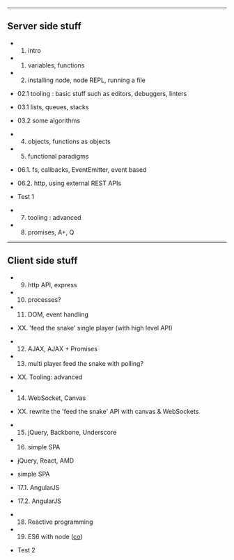 -------
## Server side stuff

* 01. intro 
* 01. variables, functions

* 02. installing node, node REPL, running a file
* 02.1 tooling : basic stuff such as editors, debuggers, linters

* 03.1 lists, queues, stacks
* 03.2 some algorithms

* 04. objects, functions as objects
* 05. functional paradigms

* 06.1. fs, callbacks, EventEmitter, event based
* 06.2. http, using external REST APIs

* Test 1

* 07. tooling : advanced
* 08. promises, A+, Q

-------

## Client side stuff

* 09. http API, express
* 10. processes?

* 11. DOM, event handling
* XX. 'feed the snake' single player (with high level API)

* 12. AJAX, AJAX + Promises
* 13. multi player feed the snake with polling?

* XX. Tooling: advanced 

* 14. WebSocket, Canvas
* XX. rewrite the 'feed the snake' API with canvas & WebSockets

* 15. jQuery, Backbone, Underscore
* 16. simple SPA

* jQuery, React, AMD
* simple SPA

* 17.1. AngularJS

* 17.2. AngularJS

* 18. Reactive programming

* 19. ES6 with node ([co](https://github.com/visionmedia/co))

* Test 2

